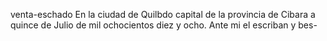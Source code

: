 venta-eschado
En la ciudad de Quilbdo capital de la provincia de Cibara a quince de
Julio de mil ochocientos diez y ocho. Ante mi el escriban y bes-
